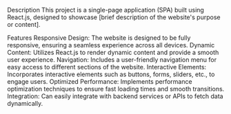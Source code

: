 Description
This project is a single-page application (SPA) built using React.js, designed to showcase [brief description of the website's purpose or content].

Features
Responsive Design: The website is designed to be fully responsive, ensuring a seamless experience across all devices.
Dynamic Content: Utilizes React.js to render dynamic content and provide a smooth user experience.
Navigation: Includes a user-friendly navigation menu for easy access to different sections of the website.
Interactive Elements: Incorporates interactive elements such as buttons, forms, sliders, etc., to engage users.
Optimized Performance: Implements performance optimization techniques to ensure fast loading times and smooth transitions.
Integration: Can easily integrate with backend services or APIs to fetch data dynamically.
